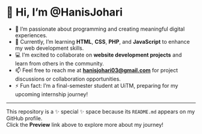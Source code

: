 # 👋 Hi, I’m @HanisJohari  

- 👀 I’m passionate about programming and creating meaningful digital experiences.  
- 🌱 Currently, I’m learning **HTML**, **CSS**, **PHP**, and **JavaScript** to enhance my web development skills.  
- 💻 I’m excited to collaborate on **website development projects** and learn from others in the community.  
- 📫 Feel free to reach me at **hanisjohari03@gmail.com** for project discussions or collaboration opportunities.  
- ⚡ Fun fact: I’m a final-semester student at UiTM, preparing for my upcoming internship journey!  

---

This repository is a ✨ special ✨ space because its `README.md` appears on my GitHub profile.  
Click the **Preview** link above to explore more about my journey!

